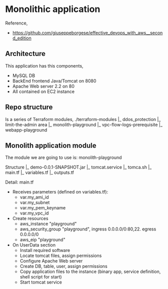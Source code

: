 # Monolithic application

Reference,
- https://github.com/giuseppeborgese/effective_devops_with_aws__second_edition

## Architecture

This application has this components,
- MySQL DB
- BackEnd frontend Java/Tomcat on 8080
- Apache Web server 2.2 on 80
- All contained on EC2 instance 

## Repo structure

Is a series of Terraform modules,
./terraform-modules
|_ ddos_protection
|_ limit-the-admin area
|_ monolith-playground
|_ vpc-flow-logs-prerequisite
|_ webapp-playground

## Monolith application module

The module we are going to use is: monolith-playground

Structure
|_ demo-0.0.1-SNAPSHOT.jar
|_ tomcat.service
|_ tomca.sh
|_ main.tf
|_ variables.tf
|_ outputs.tf

Detail: main.tf
- Receives parameters (defined on variables.tf):
  - var.my_ami_id
  - var.my_subnet
  - var.my_pem_keyname
  - var.my_vpc_id
- Create resources
  - aws_instance "playground"
  - aws_security_group "playground", ingress 0.0.0.0/0:80,22. egress 0.0.0.0/0
  - aws_eip "playground"
- On UserData section
  - Install required software
  - Locate tomcat files, assign permissions
  - Configure Apache Web server
  - Create DB, table, user, assign permissions
  - Copy application files to the instance (binary app, service definition, shell script for start)
  - Start tomcat service
